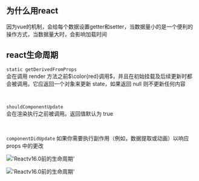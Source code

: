## 为什么用react
因为vue的机制，会给每个数据设置getter和setter，当数据量小的是一个便利的操作方式，当数据量大时，会影响加载时间

## react生命周期
``` static getDerivedFromProps  ```   
会在调用 render 方法之前$\color{red}调用$，并且在初始挂载及后续更新时都会被调用。它应返回一个对象来更新 state，如果返回 null 则不更新任何内容

<br>

``` shouldComponentUpdate ```  
会在渲染执行之前被调用。返回值默认为 true

<br>

``` componentDidUpdate ```
如果你需要执行副作用（例如，数据提取或动画）以响应 props 中的更改

!['Reactv16.0前的生命周期'](./图片/Reactv16.0前的生命周期.jpg)


!['Reactv16.0前的生命周期'](./图片/Reactv16.4+的生命周期图.png)